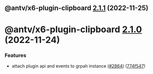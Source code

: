 ## @antv/x6-plugin-clipboard [2.1.1](https://github.com/antvis/x6/compare/@antv/x6-plugin-clipboard@2.1.0...@antv/x6-plugin-clipboard@2.1.1) (2022-11-25)

# @antv/x6-plugin-clipboard [2.1.0](https://github.com/antvis/x6/compare/@antv/x6-plugin-clipboard@2.0.0...@antv/x6-plugin-clipboard@2.1.0) (2022-11-24)


### Features

* attach plugin api and events to grpah instance ([#2864](https://github.com/antvis/x6/issues/2864)) ([774f547](https://github.com/antvis/x6/commit/774f547b85522eb2411dca949d36ecfe535503f3))
